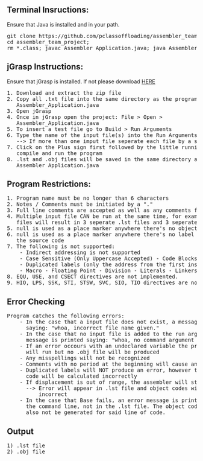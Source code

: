 ## Terminal Insructions:
Ensure that Java is installed and in your path.
<pre>
git clone https://github.com/pclassoffloading/assembler_team_project.git;
cd assembler_team_project;
rm *.class; javac Assembler_Application.java; java Assembler_Application;
</pre>
## jGrasp Instructions:
Ensure that jGrasp is installed. If not please download [HERE](http://spider.eng.auburn.edu/user-cgi/grasp/grasp.pl?;dl=download_jgrasp.html)
<pre>
1. Download and extract the zip file
2. Copy all .txt file into the same directory as the program 
   Assembler_Application.java
3. Open jGrasp
4. Once in jGrasp open the project: File > Open >
   Assembler_Application.java
5. To insert a test file go to Build > Run Arguments
6. Type the name of the input file(s) into the Run Arguments tab. 
   --> If more than one imput file seperate each file by a space 
7. Click on the Plus sign first followed by the little running man to
   compile and run the program
8. .lst and .obj files will be saved in the same directory as
   Assembler_Application.java
</pre>
## Program Restrictions:
<pre>
1. Program name must be no longer than 6 characters
2. Notes / Comments must be initiated by a "."
3. Full line comments are accepted as well as any comments following code 
4. Multiple input file CAN be run at the same time, for example 3 input 
   files will result in 3 seperate .lst files and 3 seperate .obj files
5. null is used as a place marker anywhere there's no object code
6. null is used as a place marker anywhere there's no label being used in
   the source code
7. The following is not supported:
	- Indirect addressing is not supported	
	- Case Sensitive (Only Uppercase Accepted) - Code Blocks
	- Duplicated labels (only the address from the first instance used)
	- Macro - Floating Point - Division - Literals - Linkers and Loaders
8. EQU, USE, and CSECT directives are not implemented.
9. HIO, LPS, SSK, STI, STSW, SVC, SIO, TIO directives are not implemented.
</pre>
## Error Checking
<pre>
Program catches the following errors:
	- In the case that a input file does not exist, a message is printed 
	  saying: "whoa, incorrect file name given."
	- In the case that no input file is added to the run argument, a 
	  message is printed saying: "whoa, no command argument is given."
	- If an error occours with an undeclared variable the program 
	  will run but no .obj file will be produced
	- Any misspellings will not be recognized
	- Comments with no period at the beginning will cause an error
	- Duplicated labels will NOT produce an error, however the object
	  code will be calculated incorrectly
	- If displacement is out of range, the assembler will still run.
	  --> Error will appear in .lst file and object codes will be 
	      incorrect
	- In the case that Base fails, an error message is printed on 
	  the command line, not in the .lst file. The object code will
	  also not be generated for said line of code.
</pre>
## Output
<pre>
1) .lst file
2) .obj file
</pre>
